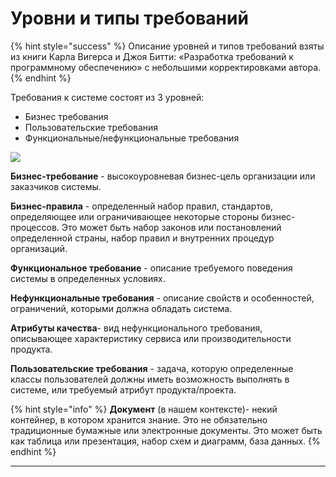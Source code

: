 # Уровни и типы требований

{% hint style="success" %}
Описание уровней и типов требований взяты из книги Карла Вигерса и Джоя Битти: «Разработка требований к программному обеспечению»  c небольшими корректировками автора.
{% endhint %}

Требования к системе состоят из 3 уровней:

* Бизнес требования
* Пользовательские требования
* Функциональные/нефункциональные требования

![](../../../.gitbook/assets/requirement\_types.jpg)

**Бизнес-требование** - высокоуровневая бизнес-цель организации или заказчиков системы.

**Бизнес-правила** - определенный набор правил, стандартов, определяющее или ограничивающее некоторые стороны бизнес-процессов. Это может быть набор законов или постановлений определенной страны, набор правил и внутренних процедур организаций.

**Функциональное требование** - описание требуемого поведения системы в определенных условиях.

**Нефункциональные требования** - описание свойств и особенностей, ограничений, которыми должна обладать система.

**Атрибуты качества**- вид нефункционального требования, описывающее характеристику сервиса или производительности продукта.

**Пользовательские требования** - задача, которую определенные классы пользователей должны иметь возможность выполнять в системе, или требуемый атрибут продукта/проекта.

{% hint style="info" %}
**Документ** (в нашем контексте)- некий контейнер, в котором хранится знание. Это не обязательно традиционные бумажные или электронные документы. Это может быть как таблица или презентация, набор схем и диаграмм, база данных.
{% endhint %}

****

